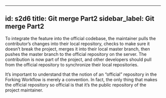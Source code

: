 
---
id: s2d6
title: Git merge Part2
sidebar_label: Git merge Part2
---

To integrate the feature into the official codebase, the maintainer pulls the contributor’s changes into their local repository, checks to make sure it doesn’t break the project, merges it into their local master branch, then pushes the master branch to the official repository on the server.
The contribution is now part of the project, and other developers should pull from the official repository to synchronize their local repositories.


It’s important to understand that the notion of an “official” repository in the Forking Workflow is merely a convention.
In fact, the only thing that makes the official repository so official is that it’s the public repository of the project maintainer.
